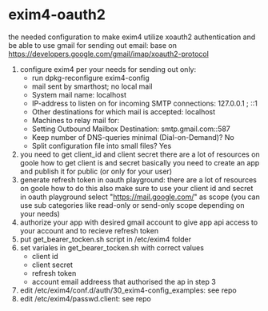 # exim4-oauth2

the needed configuration to make exim4 utilize xoauth2 authentication and be able to use gmail for sending out email:
base on https://developers.google.com/gmail/imap/xoauth2-protocol

1. configure exim4 per your needs
   for sending out only:
   - run dpkg-reconfigure exim4-config
   - mail sent by smarthost; no local mail
   - System mail name: localhost
   - IP-address to listen on for incoming SMTP connections: 127.0.0.1 ; ::1
   - Other destinations for which mail is accepted: localhost
   - Machines to relay mail for: <leave this blank>
   - Setting Outbound Mailbox Destination: smtp.gmail.com::587
   - Keep number of DNS-queries minimal (Dial-on-Demand)? No
   - Split configuration file into small files? Yes
2. you need to get client_id and client secret
  there are a lot of resources on goole how to get client is and secret
  basically you need to create an app and publish it for public (or only for your user)
3. generate refresh token in oauth playground:
  there are a lot of resources on goole how to do this also
  make sure to use your client id and secret in oauth playground
  select "https://mail.google.com/" as scope (you can use sub categories like read-only or send-only scope depending on your needs)
4. authorize your app with desired gmail account to give app api access to your account and to recieve refresh token
5. put get_bearer_tocken.sh script in /etc/exim4 folder
6. set variales in get_bearer_tocken.sh with correct values
   - client id
   - client secret
   - refresh token
   - account email addreess that authorised the ap in step 3
7. edit /etc/exim4/conf.d/auth/30_exim4-config_examples: see repo
8. edit /etc/exim4/passwd.client: see repo
